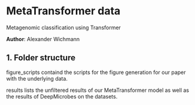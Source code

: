 # MetaTransformer data
Metagenomic classification using Transformer

**Author**: Alexander Wichmann

## 1. Folder structure 

figure_scripts containd the scripts for the figure generation for our paper with the underlying data. 

results lists the unfiltered results of our MetaTransformer model as well as the results of DeepMicrobes on the datasets.

